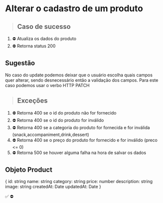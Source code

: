 # Alterar o cadastro de um produto

> ## Caso de sucesso

1. ⛔ Atualiza os dados do produto
2. ⛔ Retorna status 200

## Sugestão
No caso do update podemos deixar que o usuário escolha quais campos quer alterar, sendo desnecessário então a validação dos campos. Para este caso podemos usar o verbo HTTP PATCH


> ## Exceções
1. ⛔ Retorna 400 se o id do produto não for fornecido
2. ⛔ Retorna 400 se o id do produto for inválido
3. ⛔ Retorna 400 se a categoria do produto for fornecida e for inválida (snack,accompaniment,drink,dessert)
4. ⛔ Retorna 400 se o preço do produto for fornecido e for inválido (preco <= 0)
5. ⛔ Retorna 500 se houver alguma falha na hora de salvar os dados


## Objeto Product
{
  	id: string
    name: string
    category: string
    price: number
    description: string
    image: string
    createdAt: Date
    updatedAt: Date
}

✅
⛔